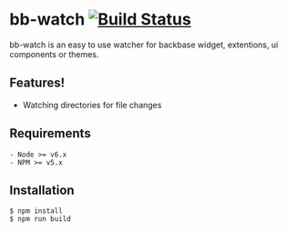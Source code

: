 # bb-watch [![Build Status](https://travis-ci.org/nickthesing/bb-watch.svg?branch=master)](https://travis-ci.org/nickthesing/bb-watch)

bb-watch is an easy to use watcher for backbase widget, extentions, ui components or themes.

## Features!

  - Watching directories for file changes

## Requirements

    - Node >= v6.x
    - NPM >= v5.x

## Installation

    $ npm install
    $ npm run build 
